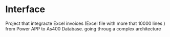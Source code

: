 # Interface
Project that integracte Excel invoices (Excel file with more that 10000 lines ) from Power APP to As400 Database. going throug a complex architecture
